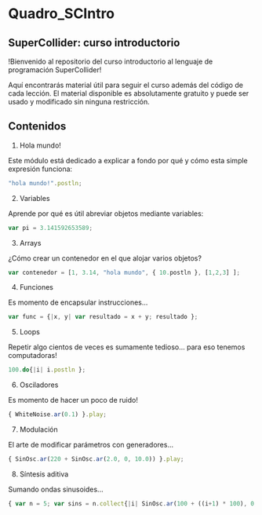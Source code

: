 # Quadro_SCIntro
## SuperCollider: curso introductorio

!Bienvenido al repositorio del curso introductorio al lenguaje de programación SuperCollider!

Aquí encontrarás material útil para seguir el curso además del código de cada lección. El material disponible es absolutamente gratuito y puede ser usado y modificado sin ninguna restricción. 

## Contenidos

1. Hola mundo!

Este módulo está dedicado a explicar a fondo por qué y cómo esta simple expresión funciona:

```js
"hola mundo!".postln;
```

2. Variables

Aprende por qué es útil abreviar objetos mediante variables:

```js
var pi = 3.141592653589;
```

3. Arrays

¿Cómo crear un contenedor en el que alojar varios objetos?

```js
var contenedor = [1, 3.14, "hola mundo", { 10.postln }, [1,2,3] ];
```

4. Funciones

Es momento de encapsular instrucciones...

```js
var func = {|x, y| var resultado = x + y; resultado };
```
5. Loops

Repetir algo cientos de veces es sumamente tedioso... para eso tenemos computadoras!

```js
100.do{|i| i.postln };
```
6. Osciladores

Es momento de hacer un poco de ruido!

```js
{ WhiteNoise.ar(0.1) }.play; 
```
7. Modulación

El arte de modificar parámetros con generadores...

```js
{ SinOsc.ar(220 + SinOsc.ar(2.0, 0, 10.0)) }.play; 
```
8. Síntesis aditiva

Sumando ondas sinusoides...

```js
{ var n = 5; var sins = n.collect{|i| SinOsc.ar(100 + ((i+1) * 100), 0, 1/n) }; sins.sum }.play; 
```



